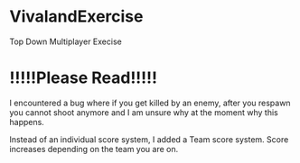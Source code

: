 # VivalandExercise
Top Down Multiplayer Execise

# **!!!!!Please Read!!!!!**
I encountered a bug where if you get killed by an enemy, after you respawn you cannot shoot anymore and I am unsure why at the moment why this happens.

Instead of an individual score system, I added a Team score system. Score increases depending on the team you are on.
